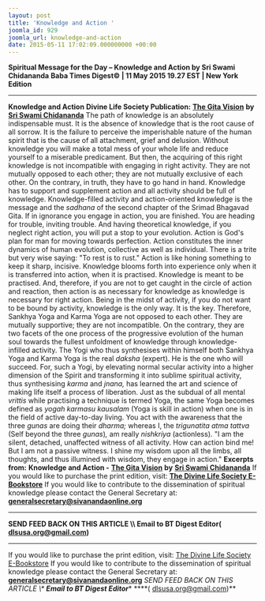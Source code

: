 ```yaml
---
layout: post
title: 'Knowledge and Action '
joomla_id: 929
joomla_url: knowledge-and-action
date: 2015-05-11 17:02:09.000000000 +00:00
---
```

**Spiritual Message for the Day – Knowledge and Action by Sri Swami Chidananda**
**Baba Times Digest© | 11 May 2015 19.27 EST | New York Edition**
* * *
**Knowledge and Action**
**Divine Life Society Publication:** [**The Gita Vision**](http://www.dlshq.org/download/gita_vision.htm#_VPID_10) **by** [**Sri Swami Chidananda**](http://www.dlshq.org/saints/chida.htm)
The path of knowledge is an absolutely indispensable must. It is the absence of knowledge that is the root cause of all sorrow. It is the failure to perceive the imperishable nature of the human spirit that is the cause of all attachment, grief and delusion. Without knowledge you will make a total mess of your whole life and reduce yourself to a miserable predicament.
But then, the acquiring of this right knowledge is not incompatible with engaging in right activity. They are not mutually opposed to each other; they are not mutually exclusive of each other. On the contrary, in truth, they have to go hand in hand. Knowledge has to support and supplement action and all activity should be full of knowledge.
Knowledge-filled activity and action-oriented knowledge is the message and the _sadhana_ of the second chapter of the Srimad Bhagavad Gita. If in ignorance you engage in action, you are finished. You are heading for trouble, inviting trouble. And having theoretical knowledge, if you neglect right action, you will put a stop to your evolution. Action is God's plan for man for moving towards perfection. Action constitutes the inner dynamics of human evolution, collective as well as individual.
There is a trite but very wise saying: "To rest is to rust." Action is like honing something to keep it sharp, incisive. Knowledge blooms forth into experience only when it is transferred into action, when it is practised. Knowledge is meant to be practised. And, therefore, if you are not to get caught in the circle of action and reaction, then action is as necessary for knowledge as knowledge is necessary for right action. Being in the midst of activity, if you do not want to be bound by activity, knowledge is the only way. It is the key.
Therefore, Sankhya Yoga and Karma Yoga are not opposed to each other. They are mutually supportive; they are not incompatible. On the contrary, they are two facets of the one process of the progressive evolution of the human soul towards the fullest unfoldment of knowledge through knowledge-infilled activity. The Yogi who thus synthesises within himself both Sankhya Yoga and Karma Yoga is the real _daksha_ (expert). He is the one who will succeed.
For, such a Yogi, by elevating normal secular activity into a higher dimension of the Spirit and transforming it into sublime spiritual activity, thus synthesising _karma_ and _jnana,_ has learned the art and science of making life itself a process of liberation. Just as the subdual of all mental _vrittis_ while practising a technique is termed Yoga, the same Yoga becomes defined as _yogah karmasu kausalam_ (Yoga is skill in action) when one is in the field of active day-to-day living. You act with the awareness that the three _gunas_ are doing their _dharma;_ whereas I, the _trigunatita atma tattva_ (Self beyond the three _gunas_)_,_ am really _nishkriya_ (actionless). "I am the silent, detached, unaffected witness of all activity. How can action bind me! But I am not a passive witness. I shine my wisdom upon all the limbs, all thoughts, and thus illumined with wisdom, they engage in action."
**Excerpts from:**  **Knowledge and Action -** [**The Gita Vision**](http://www.dlshq.org/download/gita_vision.htm#_VPID_10) **by** [**Sri Swami Chidananda**](http://www.dlshq.org/saints/chida.htm)
If you would like to purchase the print edition, visit: **[The Divine Life Society E-Bookstore](http://www.dlshq.org/download/download.htm)**
If you would like to contribute to the dissemination of spiritual knowledge please contact the General Secretary at: [](mailto:%20%3Cscript%20type=%27text/javascript%27%3E%20%3C%21--%20var%20prefix%20=%20%27ma%27%20+%20%27il%27%20+%20%27to%27;%20var%20path%20=%20%27hr%27%20+%20%27ef%27%20+%20%27=%27;%20var%20addy57016%20=%20%27generalsecretary%27%20+%20%27@%27;%20addy57016%20=%20addy57016%20+%20%27sivanandaonline%27%20+%20%27.%27%20+%20%27org%27;%20document.write%28%27%3Ca%20%27%20+%20path%20+%20%27%5C%27%27%20+%20prefix%20+%20%27:%27%20+%20addy57016%20+%20%27%5C%27%3E%27%29;%20document.write%28addy57016%29;%20document.write%28%27%3C%5C/a%3E%27%29;%20//--%3E%5Cn%20%3C/script%3E%3Cscript%20type=%27text/javascript%27%3E%20%3C%21--%20document.write%28%27%3Cspan%20style=%5C%27display:%20none;%5C%27%3E%27%29;%20//--%3E%20%3C/script%3EThis%20email%20address%20is%20being%20protected%20from%20spambots.%20You%20need%20JavaScript%20enabled%20to%20view%20it.%20%3Cscript%20type=%27text/javascript%27%3E%20%3C%21--%20document.write%28%27%3C/%27%29;%20document.write%28%27span%3E%27%29;%20//--%3E%20%3C/script%3E?subject=Contribution%20to%20Dissemination%20of%20Spiritual%20Knowledge) **generalsecretary@sivanandaonline.org**
****
**SEND FEED BACK ON THIS ARTICLE \\\ Email to BT Digest Editor[](mailto:%20%3Cscript%20type=%27text/javascript%27%3E%20%3C%21--%20var%20prefix%20=%20%27ma%27%20+%20%27il%27%20+%20%27to%27;%20var%20path%20=%20%27hr%27%20+%20%27ef%27%20+%20%27=%27;%20var%20addy72654%20=%20%27dlsusa.org%27%20+%20%27@%27;%20addy72654%20=%20addy72654%20+%20%27gmail%27%20+%20%27.%27%20+%20%27com%27;%20document.write%28%27%3Ca%20%27%20+%20path%20+%20%27%5C%27%27%20+%20prefix%20+%20%27:%27%20+%20addy72654%20+%20%27%5C%27%3E%27%29;%20document.write%28addy72654%29;%20document.write%28%27%3C%5C/a%3E%27%29;%20//--%3E%5Cn%20%3C/script%3E%3Cscript%20type=%27text/javascript%27%3E%20%3C%21--%20document.write%28%27%3Cspan%20style=%5C%27display:%20none;%5C%27%3E%27%29;%20//--%3E%20%3C/script%3EThis%20email%20address%20is%20being%20protected%20from%20spambots.%20You%20need%20JavaScript%20enabled%20to%20view%20it.%20%3Cscript%20type=%27text/javascript%27%3E%20%3C%21--%20document.write%28%27%3C/%27%29;%20document.write%28%27span%3E%27%29;%20//--%3E%20%3C/script%3E?subject=DLS%20Posts)( [dlsusa.org@gmail.com](mailto:dlsusa.org@gmail.com))**
* * *
  
If you would like to purchase the print edition, visit: [The Divine Life Society E-Bookstore](http://www.dlshq.org/download/download.htm)
If you would like to contribute to the dissemination of spiritual knowledge please contact the General Secretary at: **[generalsecretary@sivanandaonline.org](mailto:generalsecretary@sivanandaonline.org)**
**SEND FEED BACK ON THIS ARTICLE \\\**  **Email to BT Digest Editor**** [](mailto:%20%3Cscript%20type=%27text/javascript%27%3E%20%3C%21--%20var%20prefix%20=%20%27ma%27%20+%20%27il%27%20+%20%27to%27;%20var%20path%20=%20%27hr%27%20+%20%27ef%27%20+%20%27=%27;%20var%20addy72654%20=%20%27dlsusa.org%27%20+%20%27@%27;%20addy72654%20=%20addy72654%20+%20%27gmail%27%20+%20%27.%27%20+%20%27com%27;%20document.write%28%27%3Ca%20%27%20+%20path%20+%20%27%5C%27%27%20+%20prefix%20+%20%27:%27%20+%20addy72654%20+%20%27%5C%27%3E%27%29;%20document.write%28addy72654%29;%20document.write%28%27%3C%5C/a%3E%27%29;%20//--%3E%5Cn%20%3C/script%3E%3Cscript%20type=%27text/javascript%27%3E%20%3C%21--%20document.write%28%27%3Cspan%20style=%5C%27display:%20none;%5C%27%3E%27%29;%20//--%3E%20%3C/script%3EThis%20email%20address%20is%20being%20protected%20from%20spambots.%20You%20need%20JavaScript%20enabled%20to%20view%20it.%20%3Cscript%20type=%27text/javascript%27%3E%20%3C%21--%20document.write%28%27%3C/%27%29;%20document.write%28%27span%3E%27%29;%20//--%3E%20%3C/script%3E?subject=DLS%20Posts)****( [dlsusa.org@gmail.com](mailto:dlsusa.org@gmail.com))**  

